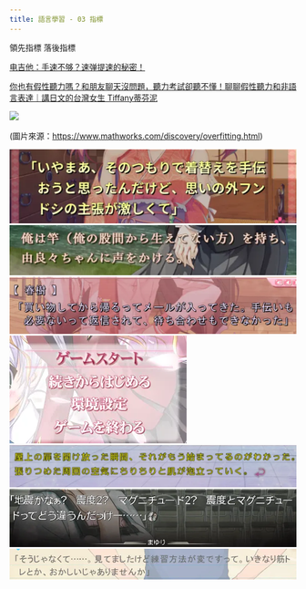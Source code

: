 ```yaml
---
title: 語言學習 - 03 指標
---
```


領先指標 落後指標

[电吉他：手速不够？速弹提速的秘密！](https://www.youtube.com/watch?v=nE7ydXA63pA)

[你也有假性聽力嗎？和朋友聊天沒問題，聽力考試卻聽不懂！聊聊假性聽力和非語言表達｜講日文的台灣女生 Tiffany蒂芬泥](https://www.youtube.com/watch?v=yiv-SWPYQok)


<img src="https://www.mathworks.com/discovery/overfitting/_jcr_content/mainParsys/image.adapt.full.medium.svg/1686825007300.svg" style="background-color: white;">

(圖片來源：https://www.mathworks.com/discovery/overfitting.html)




<img src="./font1.webp"><img src="./font2.webp"><img src="./font3.webp"><img src="./font4.webp"><img src="./font5.webp"><img src="./font6.webp"><img src="./font7.webp">